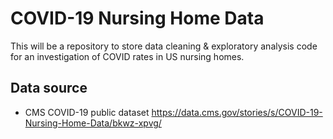 # COVID-19 Nursing Home Data

This will be a repository to store data cleaning & exploratory analysis code for an investigation of COVID rates in US nursing homes.

## Data source
+ CMS COVID-19 public dataset https://data.cms.gov/stories/s/COVID-19-Nursing-Home-Data/bkwz-xpvg/
